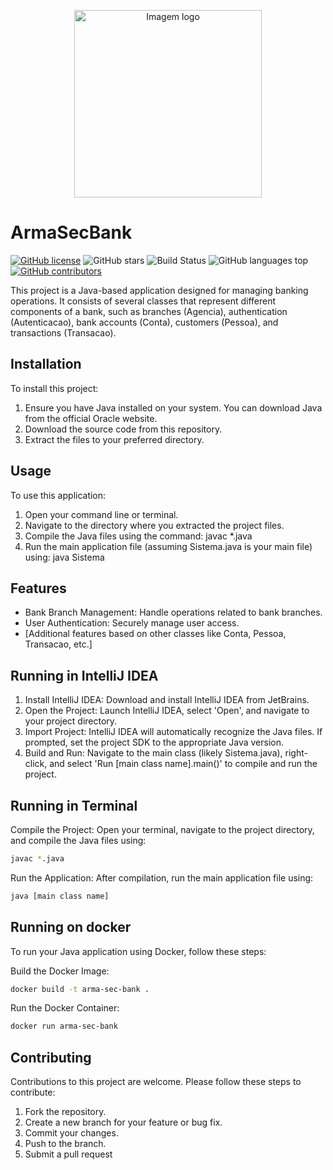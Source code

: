<p align="center">
  <img src="https://i.imgur.com/SE9lpMS.png" width="300" height="300" alt="Imagem logo" />
</p>

# ArmaSecBank
[![GitHub license](https://img.shields.io/github/license/alvarorichard/ArmaSecBank)](alvarorichard/ArmaSecBank/blob/master/LICENSE)
![GitHub stars](https://img.shields.io/github/stars/alvarorichard/ArmaSecBank)
![Build Status](https://github.com/alvarorichard/ArmaSecBank/actions/workflows/ci.yml/badge.svg)
![GitHub languages top](https://img.shields.io/github/languages/top/alvarorichard/ArmaSecBank)
[![GitHub contributors](https://img.shields.io/github/contributors/alvarorichard/ArmaSecBank)](https://github.com/alvarorichard/ArmaSecBank/graphs/contributors)

This project is a Java-based application designed for managing banking operations. It consists of several classes that represent different components of a bank, such as branches (Agencia), authentication (Autenticacao), bank accounts (Conta), customers (Pessoa), and transactions (Transacao).

## Installation

To install this project:

1. Ensure you have Java installed on your system. You can download Java from the official Oracle website.
2. Download the source code from this repository.
3. Extract the files to your preferred directory.
   
## Usage
To use this application:

1. Open your command line or terminal.
2. Navigate to the directory where you extracted the project files.
3. Compile the Java files using the command: javac *.java
4. Run the main application file (assuming Sistema.java is your main file) using: java Sistema

## Features

* Bank Branch Management: Handle operations related to bank branches.
* User Authentication: Securely manage user access.
* [Additional features based on other classes like Conta, Pessoa, Transacao, etc.]
  

## Running in IntelliJ IDEA

1. Install IntelliJ IDEA: Download and install IntelliJ IDEA from JetBrains.
2. Open the Project: Launch IntelliJ IDEA, select 'Open', and navigate to your project directory.
3. Import Project: IntelliJ IDEA will automatically recognize the Java files. If prompted, set the project SDK to the appropriate Java version.
4. Build and Run: Navigate to the main class (likely Sistema.java), right-click, and select 'Run [main class name].main()' to compile and run the project.
   
## Running in Terminal

Compile the Project: Open your terminal, navigate to the project directory, and compile the Java files using:

```bash
javac *.java
```

Run the Application: After compilation, run the main application file using:

```bash
java [main class name]
```

## Running on docker

To run your Java application using Docker, follow these steps:

Build the Docker Image:
```bash
docker build -t arma-sec-bank .
```

Run the Docker Container:
```bash
docker run arma-sec-bank
```

## Contributing
Contributions to this project are welcome. Please follow these steps to contribute:

1. Fork the repository.
2. Create a new branch for your feature or bug fix.
3. Commit your changes.
4. Push to the branch.
5. Submit a pull request